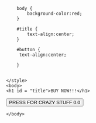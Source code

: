 <!DOCTYPE html>
<html>
    <head>
        <meta charset="utf-8">
    </head>
 
        
        body {
            background-color:red;
        }
        
        #title {
            text-align:center;
        }
        
        #button {
         text-align:center;
         
        }
        
        
    </style>
    <body>
    <h1 id = "title">BUY NOW!!!</h1>
   <a href = "https://www.youtube.com/watch?v=j5a0jTc9S10&list=PL3KnTfyhrIlcudeMemKd6rZFGDWyK23vx&index=10"> <button id = "button">PRESS FOR CRAZY STUFF 0.0</button></a>
   

    </body>
    
</html>
